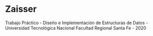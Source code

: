 # Zaisser
Trabajo Práctico - Diseño e Implementación de Estructuras de Datos - Universidad Tecnológica Nacional Facultad Regional Santa Fe - 2020
